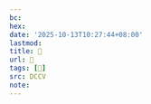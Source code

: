 ```yaml
---
bc:
hex:
date: '2025-10-13T10:27:44+08:00'
lastmod:
title: 􅁯
url: 􅁯
tags: [𨠍]
src: DCCV
note:
---
```

